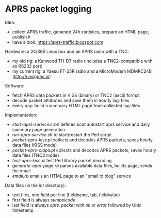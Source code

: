 # APRS packet logging

Idea:
- collect APRS traffic, generate 24h statistics, prepare an HTML page, publish it
- have a look: https://aprs-traffic.blogspot.com

Hardware: a 24/365 Linux box and an APRS radio with a TNC:
- my old rig: a Kenwood TH-D7 radio (includes a TNC2-compatible with an RS232 port)
- my current rig: a Yaesu FT-23R radio and a MicroModem MDMRC24B (http://unsigned.io)

Software:
* fetch APRS data packets in KISS (binary) or TNC2 (ascii) format
* decode packet attributes and save them in hourly log-files
* every day: build a summary HTML page from collected log-files

Implementation:
- *start-aprs-service.cron* defines boot autostart aprs service and daily summary page generation
- *run-aprs-service.sh* to start/restart the Perl script
- *packet-aprs-kiss.pl* collects and decodes APRS packets, saves hourly data files (KISS mode)
- *packet-aprs-ciapa.pl* collects and decodes APRS packets, saves hourly data files (TNC2 mode)
- *test-aprs-kiss.pl* test Perl library packet decoding
- *generate-aprs-page.rb* parses available data files, builds page, sends the email
- *email.rb* emails an HTML page to an "email to blog" service

Data files (in the *in/* directory):
- text files, one field per line (fieldname, tab, fieldvalue)
- first field is always *symbolcode*
- last field is always *aprs_packet* with *ok* or *error* followed by Unix timestamp

